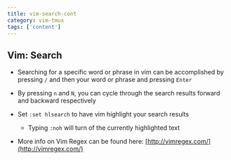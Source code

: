```yaml
---
title: vim-search-cont
category: vim-tmux
tags: ['content']
---
```


Vim:  Search
------------
* Searching for a specific word or phrase in vim can be accomplished by
  pressing `/` and then your word or phrase and pressing `Enter`

* By pressing `n` and `N`, you can cycle through the search results forward and
  backward respectively

* Set `:set hlsearch` to have vim highlight your search results

  * Typing `:noh` will turn of the currently highlighted text

* More info on Vim Regex can be found here:
  [http://vimregex.com/](http://vimregex.com/)
